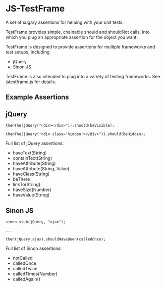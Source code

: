 JS-TestFrame
============

A set of sugary assertions for helping with your unit tests.

TestFrame provides simple, chainable should and shouldNot calls, into which you plug an appropriate
assertion for the object you want.

TestFrame is designed to provide assertions for multiple frameworks and test setups, including:
* jQuery
* Sinon JS

TestFrame is also intended to plug into a variety of testing frameworks. See jstestframe.js for details.

Example Assertions
------------------

jQuery
------

```
thenThe(jQuery("<div></div>")).should(beVisible);

thenThe(jQuery("<div class='hidden'></div>")).should(beHidden);
```

Full list of jQuery assertions:

* haveText(String)
* containText(String)
* haveAttribute(String)
* haveAttribute(String, Value)
* haveClass(String)
* beThere
* linkTo(String)
* haveSize(Number)
* haveValue(String)

Sinon JS
--------

```
sinon.stub(jQuery, "ajax");

...

then(jQuery.ajax).shouldHaveBeen(calledOnce);
```

Full list of Sinon assertions:

* notCalled
* calledOnce
* calledTwice
* calledTimes(Number)
* calledAgain()



